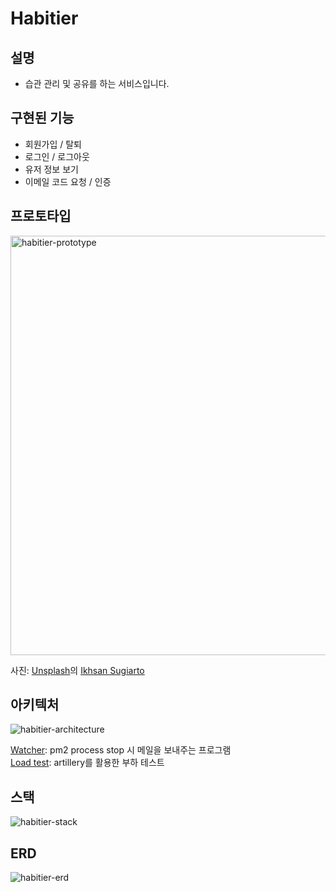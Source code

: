# Habitier

## 설명
- 습관 관리 및 공유를 하는 서비스입니다.

## 구현된 기능
- 회원가입 / 탈퇴
- 로그인 / 로그아웃
- 유저 정보 보기
- 이메일 코드 요청 / 인증

## 프로토타입
<img width="671" alt="habitier-prototype" src="https://user-images.githubusercontent.com/59021306/225210486-242a1425-8278-4896-b5ad-348ba779b3aa.png">

사진: [Unsplash](https://unsplash.com/ko/%EC%82%AC%EC%A7%84/dpk17SKcGkc?utm_source=unsplash&utm_medium=referral&utm_content=creditCopyText)의 [Ikhsan Sugiarto](https://unsplash.com/ko/@sanengineer?utm_source=unsplash&utm_medium=referral&utm_content=creditCopyText)

## 아키텍처
![habitier-architecture](https://user-images.githubusercontent.com/59021306/225218550-e79c5b12-da09-4ffd-ad21-34b1ffe87782.jpg)

[Watcher](https://github.com/dev-sanghoon/meerkat): pm2 process stop 시 메일을 보내주는 프로그램  
[Load test](https://github.com/dev-sanghoon/fourth-fort): artillery를 활용한 부하 테스트  

## 스택
![habitier-stack](https://user-images.githubusercontent.com/59021306/225219582-6bfff0bd-70c5-4af9-a738-392c4de2b253.jpg)

## ERD
![habitier-erd](https://user-images.githubusercontent.com/59021306/225216546-5cfa74e8-ff42-469a-9a0a-60de1747d32f.jpg)
